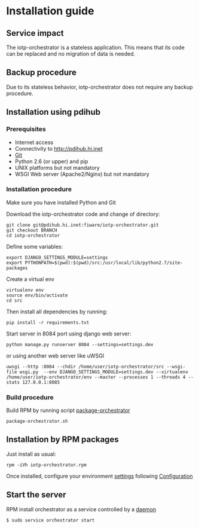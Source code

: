 # Installation guide

## Service impact
The iotp-orchestrator is a stateless application. This means that its code can be replaced and no migration of data is needed.

## Backup procedure
Due to its stateless behavior, iotp-orchestrator does not require any backup procedure.

## Installation using pdihub

### Prerequisites
 * Internet access
 * Connectivity to http://pdihub.hi.inet
 * [Git](http://git-scm.com/)
 * Python 2.6 (or upper) and pip
 * UNIX platforms but not mandatory
 * WSGI Web server (Apache2/Nginx) but not mandatory

### Installation procedure
Make sure you have installed Python and Git

Download the iotp-orchestrator code and change of directory:
```
git clone git@pdihub.hi.inet:fiware/iotp-orchestrator.git
git checkout BRANCH
cd iotp-orchestrator
```

Define some variables:
```
export DJANGO_SETTINGS_MODULE=settings
export PYTHONPATH=$(pwd):$(pwd)/src:/usr/local/lib/python2.7/site-packages
```

Create a virtual env
```
virtualenv env
source env/bin/activate
cd src
```

Then install all dependencies by running:
```
pip install -r requirements.txt
```


Start server in 8084 port using django web server:
```
python manage.py runserver 8084 --settings=settings.dev
```

or using another web server like uWSGI
```
uwsgi --http :8084 --chdir /home/user/iotp-orchestrator/src --wsgi-file wsgi.py  --env DJANGO_SETTINGS_MODULE=settings.dev --virtualenv /home/user/iotp-orchestrator/env --master --processes 1 --threads 4 --stats 127.0.0.1:8085
```

### Build procedure
Build RPM by running script [package-orchestrator](https://pdihub.hi.inet/fiware/iotp-orchestrator/blob/develop/package-orchestrator.sh)
```
package-orchestrator.sh
```


## Installation by RPM packages
Just install as usual:

```
rpm -iVh iotp-orchestrator.rpm
```

Once installed, configure your environment [settings](https://pdihub.hi.inet/fiware/iotp-orchestrator/blob/develop/src/settings) following [Configuration](CONFIG.md)



## Start the server
RPM install orchestrator as a service controlled by a [daemon](https://pdihub.hi.inet/fiware/iotp-orchestrator/blob/develop/bin/orchestrator-daemon.sh)

```
$ sudo service orchestrator start
```
